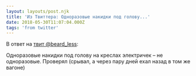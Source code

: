 ```yaml
---
layout: layouts/post.njk
title: 'Из Твиттера: Одноразовые накидки под голову...'
date: 2018-05-30T11:07:04.000Z
tags: 'from twitter'
---
```

В ответ на [твит @beard_less](https://twitter.com/_/status/1001780872834580480):

Одноразовые накидки под голову на креслах электричек – не одноразовые. Проверял (срывал, а через пару дней ехал назад в том же вагоне)
